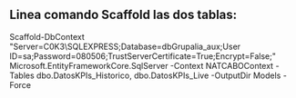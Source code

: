 ﻿
## Linea comando Scaffold las dos tablas:
Scaffold-DbContext "Server=C0K3\SQLEXPRESS;Database=dbGrupalia_aux;User ID=sa;Password=080506;TrustServerCertificate=True;Encrypt=False;" Microsoft.EntityFrameworkCore.SqlServer -Context NATCABOContext -Tables dbo.DatosKPIs_Historico, dbo.DatosKPIs_Live -OutputDir Models -Force

